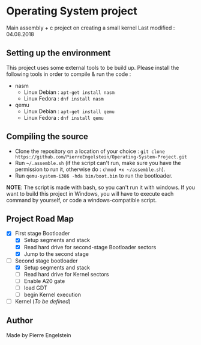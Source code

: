 # Operating System project #

Main assembly + c project on creating a small kernel
Last modified : 04.08.2018

## Setting up the environment
This project uses some external tools to be build up. Please install the following tools in order to compile & run the code :
- nasm
  - Linux Debian : `apt-get install nasm`
  - Linux Fedora : `dnf install nasm`
- qemu
  - Linux Debian : `apt-get install qemu`
  - Linux Fedora : `dnf install qemu`

## Compiling the source
- Clone the repository on a location of your choice : `git clone https://github.com/PierreEngelstein/Operating-System-Project.git`
- Run `~/.assemble.sh` (if the script can't run, make sure you have the permission to run it, otherwise do : `chmod +x ~/assemble.sh`).
- Run `qemu-system-i386 -hda bin/boot.bin` to run the bootloader.

**NOTE**: The script is made with bash, so you can't run it with windows. If you want to build this project in Windows, you will have to execute each command by yourself, or code a windows-compatible script.

## Project Road Map
- [x] First stage Bootloader
  - [x] Setup segments and stack
  - [x] Read hard drive for second-stage Bootloader sectors
  - [x] Jump to the second stage
- [ ] Second stage bootloader
  - [x] Setup segments and stack
  - [ ] Read hard drive for Kernel sectors
  - [ ] Enable A20 gate
  - [ ] load GDT
  - [ ] begin Kernel execution
- [ ] Kernel (*To be defined*)

## Author
Made by Pierre Engelstein

